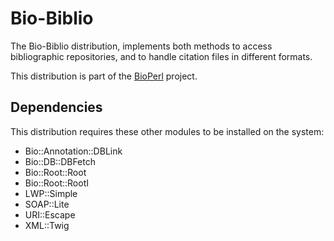 Bio-Biblio
==========

The Bio-Biblio distribution, implements both methods to access bibliographic
repositories, and to handle citation files in different formats.

This distribution is part of the [BioPerl](http://www.bioperl.org/) project.

Dependencies
------------

This distribution requires these other modules to be installed on the system:

* Bio::Annotation::DBLink
* Bio::DB::DBFetch
* Bio::Root::Root
* Bio::Root::RootI
* LWP::Simple
* SOAP::Lite
* URI::Escape
* XML::Twig
